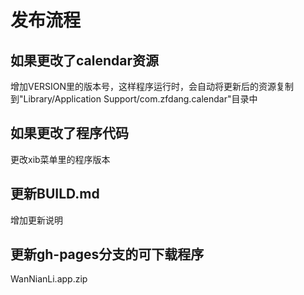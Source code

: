 # 发布流程

## 如果更改了calendar资源
增加VERSION里的版本号，这样程序运行时，会自动将更新后的资源复制到"Library/Application Support/com.zfdang.calendar"目录中

## 如果更改了程序代码
更改xib菜单里的程序版本

## 更新BUILD.md
增加更新说明

## 更新gh-pages分支的可下载程序
WanNianLi.app.zip


